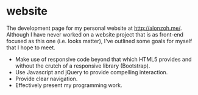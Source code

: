 # website
The development page for my personal website at http://alonzoh.me/. Although I have never worked on a website project that is as front-end focused as this one (i.e. looks matter), I've outlined some goals for myself that I hope to meet.
+ Make use of responsive code beyond that which HTML5 provides and without the crutch of a responsive library (Bootstrap). 
+ Use Javascript and jQuery to provide compelling interaction.
+ Provide clear navigation. 
+ Effectively present my programming work.
